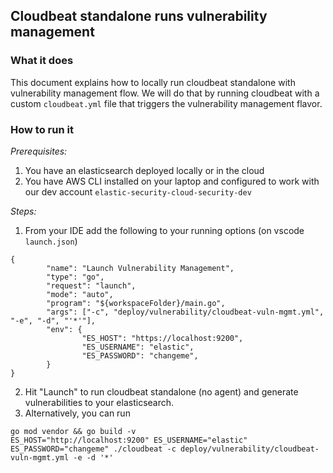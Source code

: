 ## Cloudbeat standalone runs vulnerability management

### What it does
This document explains how to locally run cloudbeat standalone with vulnerability management flow.
We will do that by running cloudbeat with a custom `cloudbeat.yml` file that triggers the vulnerability management flavor.

### How to run it
*Prerequisites:*
1. You have an elasticsearch deployed locally or in the cloud
2. You have AWS CLI installed on your laptop and configured to work with our dev account `elastic-security-cloud-security-dev`

*Steps:*
1. From your IDE add the following to your running options (on vscode `launch.json`)
```
{
        "name": "Launch Vulnerability Management",
        "type": "go",
        "request": "launch",
        "mode": "auto",
        "program": "${workspaceFolder}/main.go",
        "args": ["-c", "deploy/vulnerability/cloudbeat-vuln-mgmt.yml", "-e", "-d", "'*'"],
        "env": {
                "ES_HOST": "https://localhost:9200",
                "ES_USERNAME": "elastic",
                "ES_PASSWORD": "changeme",
        }
}
```
2. Hit "Launch" to run cloudbeat standalone (no agent) and generate vulnerabilities to your elasticsearch.
3. Alternatively, you can run
```
go mod vendor && go build -v
ES_HOST="http://localhost:9200" ES_USERNAME="elastic" ES_PASSWORD="changeme" ./cloudbeat -c deploy/vulnerability/cloudbeat-vuln-mgmt.yml -e -d '*'
```